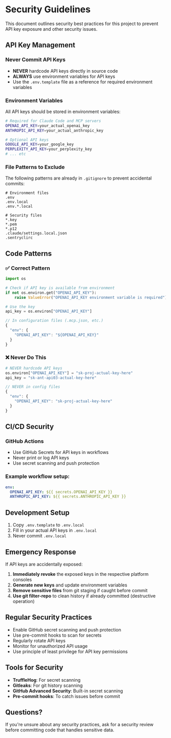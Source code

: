 # Security Guidelines

This document outlines security best practices for this project to prevent API key exposure and other security issues.

## API Key Management

### Never Commit API Keys

- **NEVER** hardcode API keys directly in source code
- **ALWAYS** use environment variables for API keys
- Use the `.env.template` file as a reference for required environment variables

### Environment Variables

All API keys should be stored in environment variables:

```bash
# Required for Claude Code and MCP servers
OPENAI_API_KEY=your_actual_openai_key
ANTHROPIC_API_KEY=your_actual_anthropic_key

# Optional API keys
GOOGLE_API_KEY=your_google_key
PERPLEXITY_API_KEY=your_perplexity_key
# ... etc
```

### File Patterns to Exclude

The following patterns are already in `.gitignore` to prevent accidental commits:

```gitignore
# Environment files
.env
.env.local
.env.*.local

# Security files
*.key
*.pem
*.p12
.claude/settings.local.json
.sentryclirc
```

## Code Patterns

### ✅ Correct Pattern

```python
import os

# Check if API key is available from environment
if not os.environ.get("OPENAI_API_KEY"):
    raise ValueError("OPENAI_API_KEY environment variable is required")

# Use the key
api_key = os.environ["OPENAI_API_KEY"]
```

```javascript
// In configuration files (.mcp.json, etc.)
{
  "env": {
    "OPENAI_API_KEY": "${OPENAI_API_KEY}"
  }
}
```

### ❌ Never Do This

```python
# NEVER hardcode API keys
os.environ["OPENAI_API_KEY"] = "sk-proj-actual-key-here"
api_key = "sk-ant-api03-actual-key-here"
```

```javascript
// NEVER in config files
{
  "env": {
    "OPENAI_API_KEY": "sk-proj-actual-key-here"
  }
}
```

## CI/CD Security

### GitHub Actions

- Use GitHub Secrets for API keys in workflows
- Never print or log API keys
- Use secret scanning and push protection

### Example workflow setup:

```yaml
env:
  OPENAI_API_KEY: ${{ secrets.OPENAI_API_KEY }}
  ANTHROPIC_API_KEY: ${{ secrets.ANTHROPIC_API_KEY }}
```

## Development Setup

1. Copy `.env.template` to `.env.local`
2. Fill in your actual API keys in `.env.local`
3. Never commit `.env.local`

## Emergency Response

If API keys are accidentally exposed:

1. **Immediately revoke** the exposed keys in the respective platform consoles
2. **Generate new keys** and update environment variables
3. **Remove sensitive files** from git staging if caught before commit
4. **Use git filter-repo** to clean history if already committed (destructive operation)

## Regular Security Practices

- Enable GitHub secret scanning and push protection
- Use pre-commit hooks to scan for secrets
- Regularly rotate API keys
- Monitor for unauthorized API usage
- Use principle of least privilege for API key permissions

## Tools for Security

- **TruffleHog**: For secret scanning
- **Gitleaks**: For git history scanning
- **GitHub Advanced Security**: Built-in secret scanning
- **Pre-commit hooks**: To catch issues before commit

## Questions?

If you're unsure about any security practices, ask for a security review before committing code that handles sensitive data.